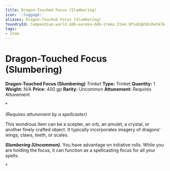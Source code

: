 ```yaml
---
title: Dragon-Touched Focus (Slumbering)
icon: ':luggage:'
aliases: Dragon-Touched Focus (Slumbering)
foundryId: Compendium.world.ddb-eureka-ddb-items.Item.SPieEqb5OcRwtA76
tags:
- Item
---
```


# Dragon-Touched Focus (Slumbering)

**Dragon-Touched Focus (Slumbering)**
_Trinket_
**Type:** Trinket
**Quantity:** 1
**Weight:** N/A
**Price:** 400 gp
**Rarity:** Uncommon
**Attunement:** Requires Attunement

*<div class="item-attunement"><i>(Requires attunement by a spellcaster)</i><p>This wondrous item can be a scepter, an orb, an amulet, a crystal, or another finely crafted object. It typically incorporates imagery of dragons’ wings, claws, teeth, or scales.

***Slumbering (Uncommon).*** You have advantage on initiative rolls. While you are holding the focus, it can function as a spellcasting focus for all your spells. </p>*